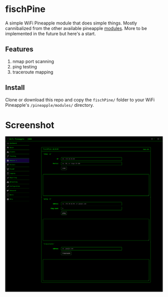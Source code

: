 # fischPine
A simple WiFi Pineapple module that does simple things. Mostly cannibalized from the other available pineapple [modules](https://github.com/hak5/wifipineapple-modules). More to be implemented in the future but here's a start.

## Features
1. nmap port scanning
2. ping testing
3. traceroute mapping 

## Install
Clone or download this repo and copy the `fischPine/` folder to your WiFi Pineapple's `/pineapple/modules/` directory.

# Screenshot
![screenshot](screenshot.png "screenshot")
